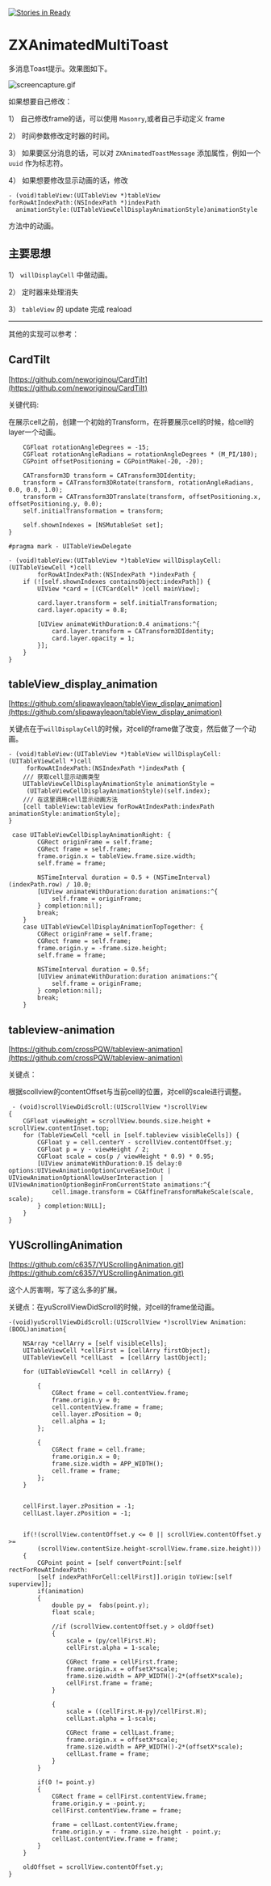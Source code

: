 [![Stories in Ready](https://badge.waffle.io/urmyfaith/ZXAnimatedMultiToast.png?label=ready&title=Ready)](https://waffle.io/urmyfaith/ZXAnimatedMultiToast?utm_source=badge)

# ZXAnimatedMultiToast

多消息Toast提示。效果图如下。

![screencapture.gif](./ZXAnimatedMultiToast/screencapture/screencapture.gif) 

如果想要自己修改：

1） 自己修改frame的话，可以使用 `Masonry`,或者自己手动定义 frame

2） 时间参数修改定时器的时间。
 
3） 如果要区分消息的话，可以对 `ZXAnimatedToastMessage` 添加属性，例如一个 `uuid` 作为标志符。

4） 如果想要修改显示动画的话，修改


 ```obj
 - (void)tableView:(UITableView *)tableView
 forRowAtIndexPath:(NSIndexPath *)indexPath
   animationStyle:(UITableViewCellDisplayAnimationStyle)animationStyle
 ```

 方法中的动画。



## 主要思想

1） `willDisplayCell`  中做动画。

2） 定时器来处理消失

3） `tableView` 的 update 完成 reaload

----



其他的实现可以参考：



##  CardTilt

[https://github.com/neworiginou/CardTilt](https://github.com/neworiginou/CardTilt)

关键代码:

在展示cell之前，创建一个初始的Transform，在将要展示cell的时候，给cell的layer一个动画。

```objc
    CGFloat rotationAngleDegrees = -15;
    CGFloat rotationAngleRadians = rotationAngleDegrees * (M_PI/180);
    CGPoint offsetPositioning = CGPointMake(-20, -20);
    
    CATransform3D transform = CATransform3DIdentity;
    transform = CATransform3DRotate(transform, rotationAngleRadians, 0.0, 0.0, 1.0);
    transform = CATransform3DTranslate(transform, offsetPositioning.x, offsetPositioning.y, 0.0);
    self.initialTransformation = transform;
    
    self.shownIndexes = [NSMutableSet set];
}

#pragma mark - UITableViewDelegate

- (void)tableView:(UITableView *)tableView willDisplayCell:(UITableViewCell *)cell 
		forRowAtIndexPath:(NSIndexPath *)indexPath {
    if (![self.shownIndexes containsObject:indexPath]) {        
        UIView *card = [(CTCardCell* )cell mainView];
        
        card.layer.transform = self.initialTransformation;
        card.layer.opacity = 0.8;
        
        [UIView animateWithDuration:0.4 animations:^{
            card.layer.transform = CATransform3DIdentity;
            card.layer.opacity = 1;
        }];
    }
}
```

## tableView_display_animation

[https://github.com/slipawayleaon/tableView_display_animation](https://github.com/slipawayleaon/tableView_display_animation) 

关键点在于`willDisplayCell`的时候，对cell的frame做了改变，然后做了一个动画。


```objc
- (void)tableView:(UITableView *)tableView willDisplayCell:(UITableViewCell *)cell
	 forRowAtIndexPath:(NSIndexPath *)indexPath {
    /// 获取cell显示动画类型
    UITableViewCellDisplayAnimationStyle animationStyle =
     (UITableViewCellDisplayAnimationStyle)(self.index);
    /// 在这里调用cell显示动画方法
    [cell tableView:tableView forRowAtIndexPath:indexPath animationStyle:animationStyle];
}

```


```objc
 case UITableViewCellDisplayAnimationRight: {
        CGRect originFrame = self.frame;
        CGRect frame = self.frame;
        frame.origin.x = tableView.frame.size.width;
        self.frame = frame;
        
        NSTimeInterval duration = 0.5 + (NSTimeInterval)(indexPath.row) / 10.0;
        [UIView animateWithDuration:duration animations:^{
            self.frame = originFrame;
        } completion:nil];
        break;
    }
    case UITableViewCellDisplayAnimationTopTogether: {
        CGRect originFrame = self.frame;
        CGRect frame = self.frame;
        frame.origin.y = -frame.size.height;
        self.frame = frame;
        
        NSTimeInterval duration = 0.5f;
        [UIView animateWithDuration:duration animations:^{
            self.frame = originFrame;
        } completion:nil];
        break;
    }
```

## tableview-animation

[https://github.com/crossPQW/tableview-animation](https://github.com/crossPQW/tableview-animation)

关键点：

根据scollview的contentOffset与当前cell的位置，对cell的scale进行调整。


```objc
 - (void)scrollViewDidScroll:(UIScrollView *)scrollView
{
    CGFloat viewHeight = scrollView.bounds.size.height + scrollView.contentInset.top;
    for (TableViewCell *cell in [self.tableview visibleCells]) {
        CGFloat y = cell.centerY - scrollView.contentOffset.y;
        CGFloat p = y - viewHeight / 2;
        CGFloat scale = cos(p / viewHeight * 0.9) * 0.95;
        [UIView animateWithDuration:0.15 delay:0 options:UIViewAnimationOptionCurveEaseInOut | UIViewAnimationOptionAllowUserInteraction | UIViewAnimationOptionBeginFromCurrentState animations:^{
            cell.image.transform = CGAffineTransformMakeScale(scale, scale);
        } completion:NULL];
    }
}
``` 


## YUScrollingAnimation

[https://github.com/c6357/YUScrollingAnimation.git](https://github.com/c6357/YUScrollingAnimation.git)

这个人厉害啊，写了这么多的扩展。

关键点：在yuScrollViewDidScroll的时候，对cell的frame坐动画。

```objc
-(void)yuScrollViewDidScroll:(UIScrollView *)scrollView Animation:(BOOL)animation{
    
    NSArray *cellArry = [self visibleCells];
    UITableViewCell *cellFirst = [cellArry firstObject];
    UITableViewCell *cellLast  = [cellArry lastObject];
    
    for (UITableViewCell *cell in cellArry) {
        
        {
            CGRect frame = cell.contentView.frame;
            frame.origin.y = 0;
            cell.contentView.frame = frame;
            cell.layer.zPosition = 0;
            cell.alpha = 1;
        };
        
        {
            CGRect frame = cell.frame;
            frame.origin.x = 0;
            frame.size.width = APP_WIDTH();
            cell.frame = frame;
        };
    }
    
    
    cellFirst.layer.zPosition = -1;
    cellLast.layer.zPosition = -1;
    
    
    if(!(scrollView.contentOffset.y <= 0 || scrollView.contentOffset.y >=
        (scrollView.contentSize.height-scrollView.frame.size.height)))
    {
        CGPoint point = [self convertPoint:[self rectForRowAtIndexPath:
        [self indexPathForCell:cellFirst]].origin toView:[self superview]];
        if(animation)
        {
            double py =  fabs(point.y);
            float scale;
            
            //if (scrollView.contentOffset.y > oldOffset)
            {
                scale = (py/cellFirst.H);
                cellFirst.alpha = 1-scale;
                
                CGRect frame = cellFirst.frame;
                frame.origin.x = offsetX*scale;
                frame.size.width = APP_WIDTH()-2*(offsetX*scale);
                cellFirst.frame = frame;
            }
            
            {
                scale = ((cellFirst.H-py)/cellFirst.H);
                cellLast.alpha = 1-scale;
                
                CGRect frame = cellLast.frame;
                frame.origin.x = offsetX*scale;
                frame.size.width = APP_WIDTH()-2*(offsetX*scale);
                cellLast.frame = frame;
            }
        }
        
        if(0 != point.y)
        {
            CGRect frame = cellFirst.contentView.frame;
            frame.origin.y = -point.y;
            cellFirst.contentView.frame = frame;
            
            frame = cellLast.contentView.frame;
            frame.origin.y = - frame.size.height - point.y;
            cellLast.contentView.frame = frame;
        }
    }
    
    oldOffset = scrollView.contentOffset.y;
}
``` 
